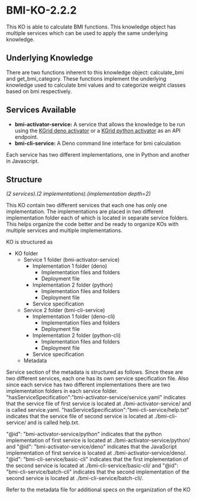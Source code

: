 # BMI-KO-2.2.2

This KO is able to calculate BMI functions. This knowledge object has multiple services which can be used to apply the same underlying knowledge.

## Underlying Knowledge
There are two functions inherent to this knowledge object: calculate_bmi and get_bmi_category. These functions implement the underlying knowledge used to calculate bmi values and to categorize weight classes based on bmi respectively.

## Services Available
- **bmi-activator-service:** A service that allows the knowledge to be run using the [KGrid deno activator](https://github.com/kgrid/javascript-activator) or a [KGrid python activator](https://github.com/kgrid/python-activator) as an API endpoint.
- **bmi-cli-service:** A Deno command line interface for bmi calculation

Each service has two different implementations, one in Python and another in Javascript. 

## Structure
*(2 services).(2 implementations).(implementation depth=2)*

This KO contain two different services that each one has only one implementation. The implementations are placed in two different implementation folder each of which is located in separate service folders. This helps organize the code better and be ready to organize KOs with multiple services and multiple implementations.

KO is structured as

- KO folder
  - Service 1 folder (bmi-activator-service)
      - Implementation 1 folder (deno)
        - Implementation files and folders            
        - Deployment file      
      - Implementation 2 folder (python)
        - Implementation files and folders            
        - Deployment file
      - Service specification
  - Service 2 folder (bmi-cli-service)
      - Implementation 1 folder (deno-cli)
        - Implementation files and folders            
        - Deployment file
      - Implementation 2 folder (python-cli)
        - Implementation files and folders            
        - Deployment file
      - Service specification
  - Metadata

Service section of the metadata is structured as follows. Since these are two different services, each one has its own service specification file. Also since each service has two different implementations there are two implementation folders in each service folder.  "hasServiceSpecification":"bmi-activator-service/service.yaml" indicates that the service file of first service is located at ./bmi-activator-service/ and is called service.yaml. "hasServiceSpecification":"bmi-cli-service/help.txt" indicates that the service file of second service is located at ./bmi-cli-service/ and is called help.txt.

"@id": "bmi-activator-service/python" indicates that the python implementation of first service is located at ./bmi-activator-service/python/ and "@id": "bmi-activator-service/deno" indicates that the JavaScript implementation of first service is located at ./bmi-activator-service/deno/.  "@id": "bmi-cli-service/basic-cli" indicates that the first implementation of the second service is located at ./bmi-cli-service/basic-cli/ and "@id": "bmi-cli-service/batch-cli" indicates that the second implementation of the second service is located at ./bmi-cli-service/batch-cli/.

Refer to the metadata file for additional specs on the organization of the KO 